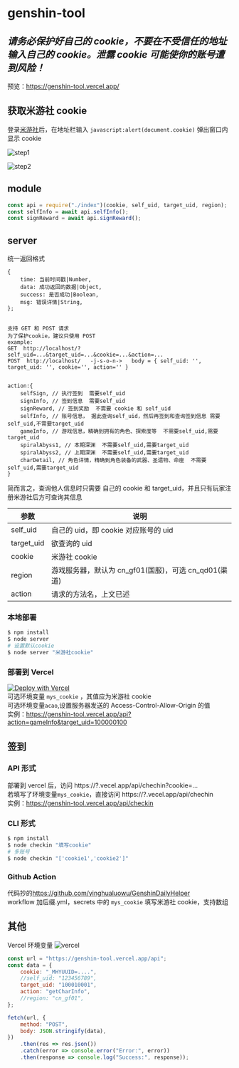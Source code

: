 # genshin-tool

## _请务必保护好自己的 cookie，不要在不受信任的地址输入自己的 cookie。泄露 cookie 可能使你的账号遭到风险！_

预览：<https://genshin-tool.vercel.app/>

## 获取米游社 cookie

登录[米游社](https://bbs.mihoyo.com/ys/)后，在地址栏输入 `javascript:alert(document.cookie)` 弹出窗口内显示 cookie

![step1](https://i.w3tt.com/2021/08/21/q6gH1.png)

![step2](https://i.w3tt.com/2021/08/21/q6y1G.png)

## module

```js
const api = require("./index")(cookie, self_uid, target_uid, region);
const selfInfo = await api.selfInfo();
const signReward = await api.signReward();
```

## server

统一返回格式

```
{
    time: 当前时间戳|Number,
    data: 成功返回的数据|Object,
    success: 是否成功|Boolean,
    msg: 错误详情|String,
};

```

```

支持 GET 和 POST 请求
为了保护cookie，建议只使用 POST
example:
GET  http://localhost/?self_uid=...&target_uid=...&cookie=...&action=...
POST  http://localhost/   -j-s-o-n->   body = { self_uid: '', target_uid: '', cookie='', action='' }


```

```
action:{
    selfSign, // 执行签到  需要self_uid
    signInfo, // 签到信息  需要self_uid
    signReward, // 签到奖励  不需要 cookie 和 self_uid
    selfInfo, // 账号信息， 据此查询self_uid，然后再签到和查询签到信息 需要self_uid,不需要target_uid
    gameInfo, // 游戏信息，精确到拥有的角色、探索度等  不需要self_uid,需要target_uid
    spiralAbyss1, // 本期深渊  不需要self_uid,需要target_uid
    spiralAbyss2, // 上期深渊  不需要self_uid,需要target_uid
    charDetail, // 角色详情，精确到角色装备的武器、圣遗物、命座  不需要self_uid,需要target_uid
}
```

简而言之，查询他人信息时只需要 自己的 cookie 和 target_uid，并且只有玩家注册米游社后方可查询其信息

| 参数       | 说明                                                 |
| ---------- | ---------------------------------------------------- |
| self_uid   | 自己的 uid，即 cookie 对应账号的 uid                 |
| target_uid | 欲查询的 uid                                         |
| cookie     | 米游社 cookie                                        |
| region     | 游戏服务器，默认为 cn_gf01(国服)，可选 cn_qd01(渠道) |
| action     | 请求的方法名，上文已述                               |

### 本地部署

```sh
$ npm install
$ node server
# 设置默认cookie
$ node server "米游社cookie"

```

### 部署到 Vercel

[![Deploy with Vercel](https://vercel.com/button)](<https://vercel.com/new/clone?repository-url=https%3A%2F%2Fgithub.com%2FCrazy-White%2Fgenshin-tool&env=mys_cookie,acao&envDescription=mys_cookie(%E5%8F%AF%E9%80%89)%3A%20%E7%B1%B3%E6%B8%B8%E7%A4%BEcookie%20%20%7C%20%20acao(%E5%8F%AF%E9%80%89)%3A%20%E8%AE%BE%E7%BD%AE%E6%9C%8D%E5%8A%A1%E5%99%A8%E5%8F%91%E9%80%81%E7%9A%84Access-Control-Allow-Origin%E7%9A%84%E5%80%BC%20&demo-url=https%3A%2F%2Fgenshin-tool.vercel.app%2Fapi>)  
可选环境变量 `mys_cookie` ，其值应为米游社 cookie  
可选环境变量`acao`,设置服务器发送的 Access-Control-Allow-Origin 的值  
实例：<https://genshin-tool.vercel.app/api?action=gameInfo&target_uid=100000100>

## 签到

### API 形式

部署到 vercel 后，访问 https://?.vecel.app/api/chechin?cookie=...  
若填写了环境变量`mys_cookie`，直接访问 https://?.vecel.app/api/chechin  
实例：<https://genshin-tool.vercel.app/api/checkin>

### CLI 形式

```sh
$ npm install
$ node checkin "填写cookie"
# 多账号
$ node checkin "['cookie1','cookie2']"
```

### Github Action

代码抄的<https://github.com/yinghualuowu/GenshinDailyHelper>  
workflow 加后缀.yml，secrets 中的 `mys_cookie` 填写米游社 cookie，支持数组

## 其他

Vercel 环境变量
![vercel](https://i.w3tt.com/2021/08/21/q6JxD.png)

```js
const url = "https://genshin-tool.vercel.app/api";
const data = {
    cookie: "_MHYUUID=....",
    //self_uid: "123456789",
    target_uid: "100010001",
    action: "getCharInfo",
    //region: "cn_gf01",
};

fetch(url, {
    method: "POST",
    body: JSON.stringify(data),
})
    .then(res => res.json())
    .catch(error => console.error("Error:", error))
    .then(response => console.log("Success:", response));
```
